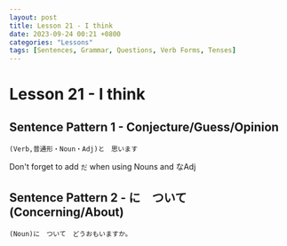 ```yaml
---
layout: post
title: Lesson 21 - I think
date: 2023-09-24 00:21 +0800
categories: "Lessons"
tags: [Sentences, Grammar, Questions, Verb Forms, Tenses]
---
```


# Lesson 21 - I think

## Sentence Pattern 1 - Conjecture/Guess/Opinion
```
(Verb,普通形・Noun・Adj)と　思います
```

Don't forget to add `だ` when using Nouns and なAdj

## Sentence Pattern 2 - に　ついて (Concerning/About)
```
(Noun)に　ついて　どうおもいますか。
```